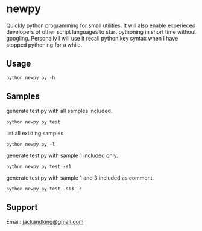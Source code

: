 newpy
=====

Quickly python programming for small utilities. It will also enable experieced developers of other script languages to start pythoning in short time without googling. Personally I will use it recall python key syntax when I have stopped pythoning for a while.

Usage
-----
    python newpy.py -h

Samples
-------
generate test.py with all samples included.

    python newpy.py test

list all existing samples

    python newpy.py -l

generate test.py with sample 1 included only.

    python newpy.py test -s1

generate test.py with sample 1 and 3 included as comment.

    python newpy.py test -s13 -c

Support
-------
Email: jackandking@gmail.com
